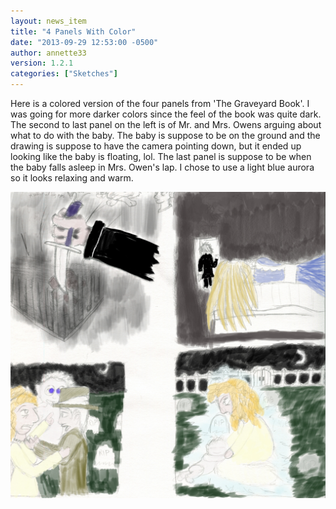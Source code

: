 ```yaml
---
layout: news_item
title: "4 Panels With Color"
date: "2013-09-29 12:53:00 -0500"
author: annette33
version: 1.2.1
categories: ["Sketches"]
---
```


Here is a colored version of the four panels from 'The Graveyard Book'. I was going for more darker colors since the feel of the book was quite dark. The second to last panel on the left is of Mr. and Mrs. Owens arguing about what to do with the baby. The baby is suppose to be on the ground and the drawing is suppose to have the camera pointing down, but it ended up looking like the baby is floating, lol. The last panel is suppose to be when the baby falls asleep in Mrs. Owen's lap. I chose to use a light blue aurora so it looks relaxing and warm.

![4 Pannels Color](/img/4PanelsColor.jpg)